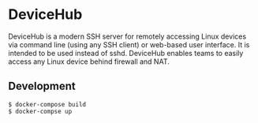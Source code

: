 # DeviceHub

DeviceHub is a modern SSH server for remotely accessing Linux devices
via command line (using any SSH client) or web-based user interface.
It is intended to be used instead of sshd. DeviceHub enables teams to
easily access any Linux device behind firewall and NAT.

## Development

```
$ docker-compose build
$ docker-compse up
```

